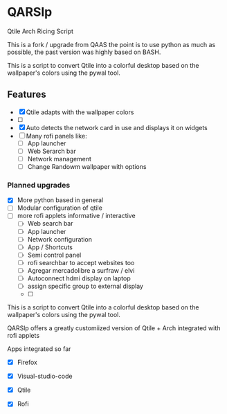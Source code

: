 # QARSlp

Qtile Arch Ricing Script

This is a fork / upgrade from QAAS the point is to use python as much as possible, the past version was highly based on BASH.

This is a script to convert Qtile into a colorful desktop based on the wallpaper's colors using the pywal tool.

## Features

- [x] Qtile adapts with the wallpaper colors
- [ ] 
- [x] Auto detects the network card in use and displays it on widgets
- [ ] Many rofi panels like:
  - [ ] App launcher
  - [ ] Web Serarch bar
  - [ ] Network management
  - [ ] Change Randowm wallpaper with options

### Planned upgrades
- [x] More python based in general
- [ ] Modular configuration of qtile
- [ ] more rofi applets informative / interactive 
  - [ ] Web search bar
  - [ ] App launcher
  - [ ] Network configuration
  - [ ] App / Shortcuts
  - [ ] Semi control panel
  - [ ] rofi searchbar to accept websites too
  - [ ] Agregar mercadolibre a surfraw / elvi
  - [ ] Autoconnect hdmi display on laptop
  - [ ] assign specific group to external display
  - [ ] 

This is a script to convert Qtile into a colorful desktop based on the wallpaper's colors using the pywal tool.

QARSlp offers a greatly customiized version of Qtile + Arch integrated with rofi applets

Apps integrated so far

- [x] Firefox
- [x] Visual-studio-code
- [x] Qtile
- [x] Rofi


